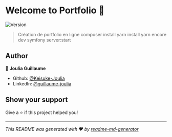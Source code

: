 # Welcome to Portfolio 👋
![Version](https://img.shields.io/badge/version-Checkpoint-blue.svg?cacheSeconds=2592000)

> Création de portfolio en ligne
> composer install
> yarn install
> yarn encore dev
> symfony server:start

## Author

👤 **Joulia Guillaume**

* Github: [@Keisuke-Joulia](https://github.com/Keisuke-Joulia)
* LinkedIn: [@guillaume-joulia](https://linkedin.com/in/guillaume-joulia)

## Show your support

Give a ⭐️ if this project helped you!


***
_This README was generated with ❤️ by [readme-md-generator](https://github.com/kefranabg/readme-md-generator)_
